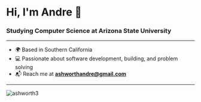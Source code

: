 <h1>Hi, I'm Andre 👋</h1>
<h3>Studying Computer Science at Arizona State University</h3>

---

<ul>
  <li>🌍 Based in Southern California</li>
  <li>💻 Passionate about software development, building, and problem solving</li>
  <li>📬 Reach me at <a href="mailto:ashworthandre@gmail.com"><strong>ashworthandre@gmail.com</strong></a></li>
</ul>

---

<p>
  <img src="https://github-readme-stats.vercel.app/api/top-langs?username=ashworth3&show_icons=true&locale=en&layout=compact" alt="ashworth3" />
</p>
